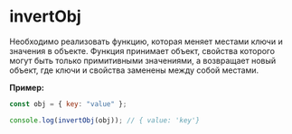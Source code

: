# invertObj

Необходимо реализовать функцию, которая меняет местами ключи и значения в объекте.
Функция принимает объект, свойства которого могут быть только примитивными значениями,
а возвращает новый объект, где ключи и свойства заменены между собой местами.

**Пример:**

```javascript
const obj = { key: "value" };

console.log(invertObj(obj)); // { value: 'key'}
```
